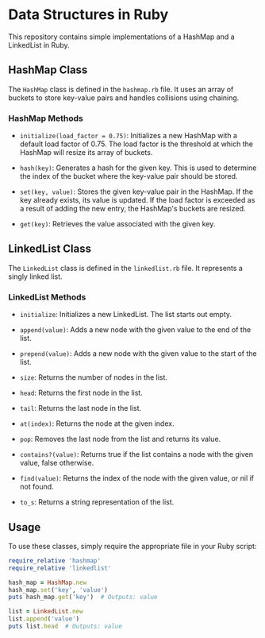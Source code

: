 # Data Structures in Ruby

This repository contains simple implementations of a HashMap and a LinkedList in Ruby.

## HashMap Class

The `HashMap` class is defined in the `hashmap.rb` file. It uses an array of buckets to store key-value pairs and handles collisions using chaining.

### HashMap Methods

- `initialize(load_factor = 0.75)`: Initializes a new HashMap with a default load factor of 0.75. The load factor is the threshold at which the HashMap will resize its array of buckets.

- `hash(key)`: Generates a hash for the given key. This is used to determine the index of the bucket where the key-value pair should be stored.

- `set(key, value)`: Stores the given key-value pair in the HashMap. If the key already exists, its value is updated. If the load factor is exceeded as a result of adding the new entry, the HashMap's buckets are resized.

- `get(key)`: Retrieves the value associated with the given key.

## LinkedList Class

The `LinkedList` class is defined in the `linkedlist.rb` file. It represents a singly linked list.

### LinkedList Methods

- `initialize`: Initializes a new LinkedList. The list starts out empty.

- `append(value)`: Adds a new node with the given value to the end of the list.

- `prepend(value)`: Adds a new node with the given value to the start of the list.

- `size`: Returns the number of nodes in the list.

- `head`: Returns the first node in the list.

- `tail`: Returns the last node in the list.

- `at(index)`: Returns the node at the given index.

- `pop`: Removes the last node from the list and returns its value.

- `contains?(value)`: Returns true if the list contains a node with the given value, false otherwise.

- `find(value)`: Returns the index of the node with the given value, or nil if not found.

- `to_s`: Returns a string representation of the list.

## Usage

To use these classes, simply require the appropriate file in your Ruby script:

```ruby
require_relative 'hashmap'
require_relative 'linkedlist'

hash_map = HashMap.new
hash_map.set('key', 'value')
puts hash_map.get('key')  # Outputs: value

list = LinkedList.new
list.append('value')
puts list.head  # Outputs: value
```
